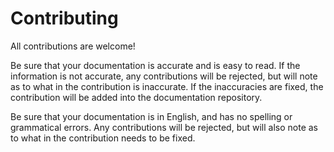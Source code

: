 # Contributing
All contributions are welcome!

Be sure that your documentation is accurate and is easy to read. If the information is not accurate, any contributions will be rejected, but will note as to what in the contribution is inaccurate. If the inaccuracies are fixed, the contribution will be added into the documentation repository.

Be sure that your documentation is in English, and has no spelling or grammatical errors. Any contributions will be rejected, but will also note as to what in the contribution needs to be fixed.